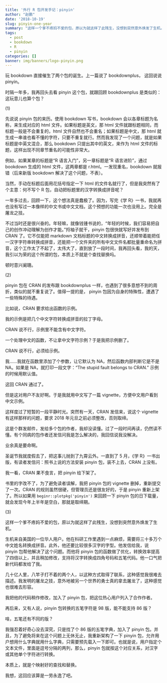 ```yaml
---
title: '外行 R 包开发手记：pinyin'
author: "赵鹏"
date: '2018-10-19'
slug: pinyin-one-year
summary: "这样一个爹不疼妈不爱的包，原以为就这样了此残生，没想到突然意外焕发了生机。"
tags:
  - post
  - bookdown
  - R
  - pinyin
categories: []
banner: img/banners/logo-pinyin.png
---
```


玩 bookdown 直接催生了两个包的诞生。上一篇说了  bookdownplus， 这回说说 pinyin。

时隔一年多，我再回头去看 pinyin 这个包，就跟回顾 bookdownplus 是类似的：这玩意儿也算个包？

<!--more-->


(1)

先说说 pinyin 包的来历。使用 bookdown 写书，bookdown 会以各章标题为名称，来生成对应的 html 文件。如果标题是英文，那 html 文件就跟标题相同，而标题一般是不会重复的，html 文件自然也不会重名；如果标题是中文，那 html 就生成一串谁也看不懂的字符，只要不重复就行。然而我发现了一个问题，就是如果标题是中英文混合，那么 bookdown 只提出其中的英文，来作为 html 文件的标题，这样出现不同章节重名的可能性非常大。

例如，如果某章的标题是“R 语言入门”，另一章标题是“R 语言进阶”，通过bookdown 生成的 html 文件，这两章都是 r.html。一发现重名，bookdown 就报错（后来新版 bookdown 解决了这个问题，不表）。

当然，手动在标题后面用花括号指定一下 html 的文件名就行了，但是我突然有了个主意：何不写个 R 包，自动把标题里的汉字转换成拼音呢？

一年多过去，回顾一下，这个想法真是蠢极了。因为，写完《学 R》一书，我就再也没有写过一本像样的中文书或中文文档，这个预想的功能一次也没用上。完全是屠龙之技。

不过当时还是很兴奋的。年轻嘛，就像钱锺书说的，“年轻的时候，我们容易把自己的创作冲动理解为创作才能。”捋袖子就干，pinyin 包很快就写好并发布到 CRAN 了。它不仅能把 markdown 文档标题的中文转换成拼音，还顺带着能把任一汉字字符串转换成拼音，还能把一个文件夹的所有中文文件名都批量重命名为拼音，这个工作太了不起了，太伟大了，直到放了一段时间，我再回头看，我的天，我引以为荣的这个所谓的包，本质上不就是个查找替换吗。

顿时意兴阑珊。

(2)

pinyin 包在 CRAN 的发布跟 bookdownplus 一样，也遇到了很多意想不到的周折，类似的就不重复说了。值得一提的是， pinyin 包因为自身的特殊性，遭遇了一些特殊的待遇。

比如说，CRAN 要求给出函数的示例。

我的示例是把几个中文字符转换成拼音的拉丁字母。

CRAN 说不行，示例里不能含有中文字符。

一个处理中文的函数，不让拿中文字符示例？于是我把示例删了。

CRAN 说不行，必须给示例。

我……我就在函数里添加了个参数，让它默认为 NA，然后函数内部判断它是不是 NA。如果是 NA，就打印一段文字：“The stupid fault belongs to CRAN.” 示例的时候用默认值。

这回 CRAN 通过了。

但是这对用户不友好啊。于是我就用中文写了一篇 vignette，方便中文用户看到中文示例。

这样度过了短暂的一段平静时光。突然有一天，CRAN 发信来，说这个 vignette 有这样那样的问题，要求 2018 年元旦之前必须整改，否则取缔。

这是个群发邮件，发给多个包的作者，我却没读懂。过了一段时间再读，仍然读不懂。有个同病的包作者还发信问我是怎么解决的，我回信说我没解决。

业余真是要命啊。

圣诞节我就度假去了，把这事儿抛到了九霄云外。一直到了 5 月，《学 R》一书出版，有读者发信问：照书上说的方法安装 pinyin 包，装不上去，CRAN 上没有。

我一看，CRAN 果不食言，把 pinyin 给下架了。

书里的字改不了，为了避免读者误解，我把 pinyin 包的 vignette 删掉，重新提交了一次。CRAN 的规则虽然很硬，但管理员还是很友好的，于是 pinyin 重新上架了。所以如果用 `beginr::plotpkg('pinyin')` 来回顾一下 pinyin 包的日下载量，就会发现今年上半年是空白，那就是取缔期。

(3)

这样一个爹不疼妈不爱的包，原以为就这样了此残生，没想到突然意外焕发了生机。

生机来自美国的一位华人用户。他在科研工作里遇到一点麻烦，需要将三十多万个中文姓名转换成拼音。此外，他还要比较很多汉字的字型。他发信给我，说 pinyin 包帮他解决了这个问题。而他将 pinyin 包的函数做了优化，转换效率提高了四倍以上，并且稍加修改，支持将汉字转换成四角号码和五笔代码。他一口气把新代码都发给了我。

几十亿人里，八竿子打不着的两个人，以这种方式取得了联系，这种感觉我很难去描述。我发明的屠龙之技，意外地被另一个世界的勇士真的拿去屠龙了，这种感觉也很难去形容。

我把他的代码稍作修改，加入了 pinyin 包，把这位热心用户列入了合作作者。

再后来，又有人说，pinyin 包转换的五笔字符是 98 版，能不能支持 86 版？

啥，五笔还有不同的版？

我强忍着好奇心没去深究，只是找了个 86 版的五笔字典，加入了 pinyin 包。并且，为了避免将来在这个问题上无休无止，我重新架构了一下 pinyin 包，允许用户想用什么字典就用什么字典，只需要预先载入一下即可。也就是说，用户指定个文本文件，里面是逗号分隔的两列，那么，pinyin 包就按这个对应关系，对汉字或其他单个字符进行转换。

本质上，就是个映射好的查找和替换。

我想，这回应该算是一劳永逸了吧。